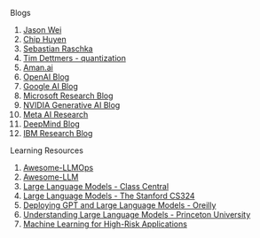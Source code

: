 Blogs

 1. [Jason Wei](https://www.jasonwei.net/)
 2. [Chip Huyen](https://huyenchip.com/blog/)
 3. [Sebastian Raschka ](https://sebastianraschka.com/blog/index.html)
 4. [Tim Dettmers - quantization](https://timdettmers.com/)
 5. [Aman.ai](https://aman.ai/primers/ai/)
 6. [OpenAI Blog](https://openai.com/blog/)
 7. [Google AI Blog](https://ai.googleblog.com/)
 8. [Microsoft Research Blog](https://lnkd.in/g2SRv3Nv)
 9. [NVIDIA Generative AI Blog](https://lnkd.in/gD2ExmPa)
 10. [Meta AI Research](https://lnkd.in/g93iGDyA)
 11. [DeepMind Blog](https://deepmind.com/blog)
 12. [IBM Research Blog](https://lnkd.in/g4wXsu4u)

Learning Resources

 1. [Awesome-LLMOps](https://github.com/tensorchord/Awesome-LLMOps) 
 2. [Awesome-LLM](https://github.com/Hannibal046/Awesome-LLM)
 3. [Large Language Models - Class Central](https://lnkd.in/exVh6g-K)
 4. [Large Language Models - The Stanford CS324](https://lnkd.in/eJKfDTHK)
 5. [Deploying GPT and Large Language Models - Oreilly](https://lnkd.in/eDDivjB6)
 6. [Understanding Large Language Models - Princeton University](https://lnkd.in/eE44cmza)
 7. [Machine Learning for High-Risk Applications](https://books.google.co.in/books?id=pgu6EAAAQBAJ&newbks=1&newbks_redir=0&printsec=frontcover&source=gbs_ge_summary_r&cad=0#v=onepage&q&f=false)
